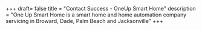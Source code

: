+++
draft= false
title = "Contact Success - OneUp Smart Home"
description = "One Up Smart Home is a smart home and home automation company servicing in Broward, Dade, Palm Beach and Jacksonville"
+++
